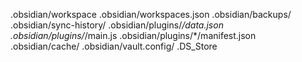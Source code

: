 .obsidian/workspace
.obsidian/workspaces.json 
.obsidian/backups/ 
.obsidian/sync-history/ 
.obsidian/plugins/*/data.json 
.obsidian/plugins/*/main.js 
.obsidian/plugins/*/manifest.json 
.obsidian/cache/ 
.obsidian/vault.config/ 
.DS_Store